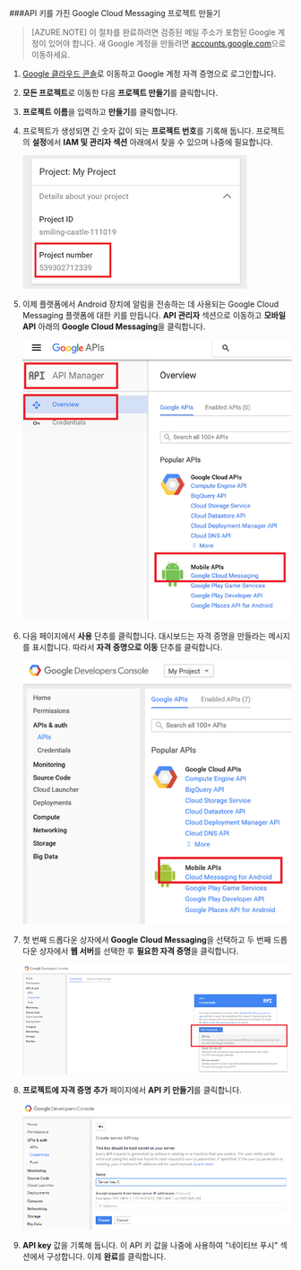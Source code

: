 
###API 키를 가진 Google Cloud Messaging 프로젝트 만들기

>[AZURE.NOTE] 이 절차를 완료하려면 검증된 메일 주소가 포함된 Google 계정이 있어야 합니다. 새 Google 계정을 만들려면 <a href="http://go.microsoft.com/fwlink/p/?LinkId=268302" target="_blank">accounts.google.com</a>으로 이동하세요.

1. [Google 클라우드 콘솔](https://console.developers.google.com/project)로 이동하고 Google 계정 자격 증명으로 로그인합니다.

2. **모든 프로젝트**로 이동한 다음 **프로젝트 만들기**를 클릭합니다.

3. **프로젝트 이름**을 입력하고 **만들기**를 클릭합니다.

4. 프로젝트가 생성되면 긴 숫자 값이 되는 **프로젝트 번호**를 기록해 둡니다. 프로젝트의 **설정**에서 **IAM 및 관리자 섹션** 아래에서 찾을 수 있으며 나중에 필요합니다.
 
	![](./media/mobile-engagement-enable-google-cloud-messaging/project-number.png)

5. 이제 플랫폼에서 Android 장치에 알림을 전송하는 데 사용되는 Google Cloud Messaging 플랫폼에 대한 키를 만듭니다. **API 관리자** 섹션으로 이동하고 **모바일 API** 아래의 **Google Cloud Messaging**을 클릭합니다.

	![](./media/mobile-engagement-enable-google-cloud-messaging/gcm.png)

6. 다음 페이지에서 **사용** 단추를 클릭합니다. 대시보드는 자격 증명을 만들라는 메시지를 표시합니다. 따라서 **자격 증명으로 이동** 단추를 클릭합니다.

	![](./media/mobile-engagement-enable-google-cloud-messaging/enable-GCM.png)

6. 첫 번째 드롭다운 상자에서 **Google Cloud Messaging**을 선택하고 두 번째 드롭다운 상자에서 **웹 서버**를 선택한 후 **필요한 자격 증명**을 클릭합니다.

   	![](./media/mobile-engagement-enable-google-cloud-messaging/create-server-key.png)

7. **프로젝트에 자격 증명 추가** 페이지에서 **API 키 만들기**를 클릭합니다.

   	![](./media/mobile-engagement-enable-google-cloud-messaging/create-server-key5.png)

8. **API key** 값을 기록해 둡니다. 이 API 키 값을 나중에 사용하여 "네이티브 푸시" 섹션에서 구성합니다. 이제 **완료**를 클릭합니다.

<!---HONumber=AcomDC_0622_2016-->